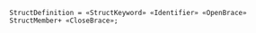 <!-- This file is generated automatically by infrastructure scripts. Please don't edit by hand. -->

```{ .ebnf .slang-ebnf #StructDefinition }
StructDefinition = «StructKeyword» «Identifier» «OpenBrace» StructMember+ «CloseBrace»;
```
